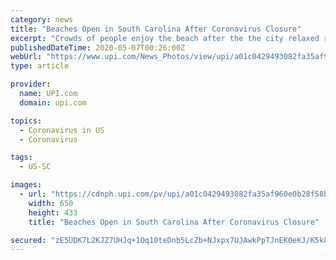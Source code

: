 ```yaml
---
category: news
title: "Beaches Open in South Carolina After Coronavirus Closure"
excerpt: "Crowds of people enjoy the beach after the the city relaxed restrictions to prevent the spread of COVID-19, coronavirus, re-opening for the first time since March on Wednesday, May 6, 2020, in Isle of Palms,"
publishedDateTime: 2020-05-07T00:26:00Z
webUrl: "https://www.upi.com/News_Photos/view/upi/a01c0429493082fa35af960e0b28f58b/Beaches-Open-in-South-Carolina-After-Coronavirus-Closure/"
type: article

provider:
  name: UPI.com
  domain: upi.com

topics:
  - Coronavirus in US
  - Coronavirus

tags:
  - US-SC

images:
  - url: "https://cdnph.upi.com/pv/upi/a01c0429493082fa35af960e0b28f58b/BEACHES-CHARLESTON.jpg"
    width: 650
    height: 433
    title: "Beaches Open in South Carolina After Coronavirus Closure"

secured: "zE5UDK7L2KJZ7UHJq+1Oq10teDnb5LcZb+NJxpx7UJAwkPpTJnEK0eKJ/K5k8M5v50csKng5Y74RMqE/Ios2OI7Mpm/xhTTTG9d+mqAAMUKQBBI6MqV6SfAWqDZ8TqGdhWKUaZQU+qVkiYHzeoyOPisMeMhTfZw71aFrT8EOIzPKLhyDhpjai5AZxc4m0dfQznEYWmY4jlL4FzZOhGRckrJbZSA44tC58j6+RzpPvsw6jXZKJ3oAjxmYMOuCs3FiVIwejRnv45DBQ3OHK0FfH6S/tXLZV/wQEGp8HjG0bfOjBN+1soqLpaPSbTtMW9QxYzUxw5kyoRE/iile+ezH5+Y5RvqHDDgpOMlQntes4SLTYJL5Tg7RyaseqIqctaETT8NdsGb0X/Lnauqhm1cQsrpMkJ2QcUWP6THEzpuiErJcrRaFVTxX16mhlLGA0PNu8wnL3RWx6uknepNVxjnjx057TsapWiwzmwPZhtMYn8g=;FFG4NQJ80e9BBvn0m6mTVg=="
---
```


